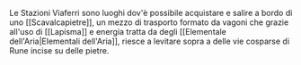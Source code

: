 Le Stazioni Viaferri sono luoghi dov'è possibile acquistare e salire a bordo di uno [[Scavalcapietre]], un mezzo di trasporto formato da vagoni che grazie all'uso di [[Lapisma]] e energia tratta da degli [[Elementale dell'Aria|Elementali dell'Aria]], riesce a levitare sopra a delle vie cosparse di Rune incise su delle pietre. 
